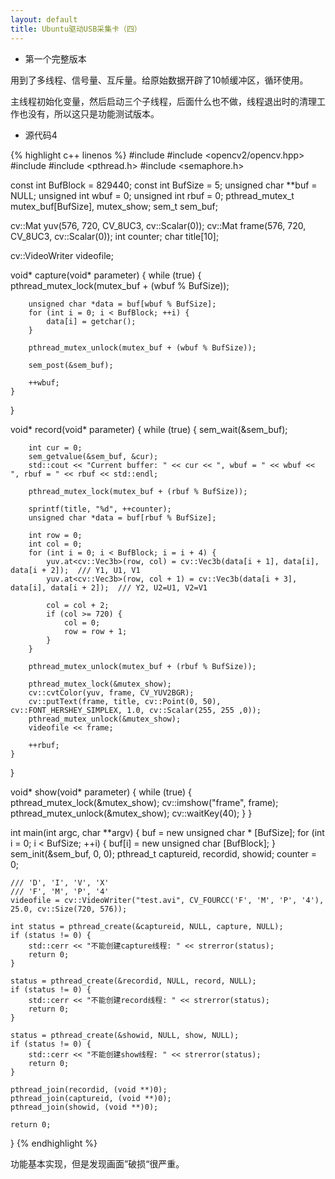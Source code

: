 ```yaml
---
layout: default
title: Ubuntu驱动USB采集卡（四）
---
```

- 第一个完整版本

用到了多线程、信号量、互斥量。给原始数据开辟了10帧缓冲区，循环使用。

主线程初始化变量，然后启动三个子线程，后面什么也不做，线程退出时的清理工作也没有，所以这只是功能测试版本。

- 源代码4

{% highlight c++ linenos %}
#include <iostream>
#include <opencv2/opencv.hpp>
#include <cstdio>
#include <pthread.h>
#include <semaphore.h>

const int BufBlock = 829440;
const int BufSize = 5;
unsigned char **buf = NULL;
unsigned int wbuf = 0;
unsigned int rbuf = 0;
pthread_mutex_t mutex_buf[BufSize], mutex_show;
sem_t sem_buf;

cv::Mat yuv(576, 720, CV_8UC3, cv::Scalar(0));
cv::Mat frame(576, 720, CV_8UC3, cv::Scalar(0));
int counter;
char title[10];

cv::VideoWriter videofile;

void* capture(void* parameter) {
    while (true) {
        pthread_mutex_lock(mutex_buf + (wbuf % BufSize));

        unsigned char *data = buf[wbuf % BufSize];
        for (int i = 0; i < BufBlock; ++i) {
            data[i] = getchar();
        }

        pthread_mutex_unlock(mutex_buf + (wbuf % BufSize));

        sem_post(&sem_buf);

        ++wbuf;
    }
}

void* record(void* parameter) {
    while (true) {
        sem_wait(&sem_buf);

        int cur = 0;
        sem_getvalue(&sem_buf, &cur);
        std::cout << "Current buffer: " << cur << ", wbuf = " << wbuf << ", rbuf = " << rbuf << std::endl;

        pthread_mutex_lock(mutex_buf + (rbuf % BufSize));

        sprintf(title, "%d", ++counter);
        unsigned char *data = buf[rbuf % BufSize];

        int row = 0;
        int col = 0;
        for (int i = 0; i < BufBlock; i = i + 4) {
            yuv.at<cv::Vec3b>(row, col) = cv::Vec3b(data[i + 1], data[i], data[i + 2]);  /// Y1, U1, V1
            yuv.at<cv::Vec3b>(row, col + 1) = cv::Vec3b(data[i + 3], data[i], data[i + 2]);  /// Y2, U2=U1, V2=V1

            col = col + 2;
            if (col >= 720) {
                col = 0;
                row = row + 1;
            }
        }

        pthread_mutex_unlock(mutex_buf + (rbuf % BufSize));

        pthread_mutex_lock(&mutex_show);
        cv::cvtColor(yuv, frame, CV_YUV2BGR);
        cv::putText(frame, title, cv::Point(0, 50), cv::FONT_HERSHEY_SIMPLEX, 1.0, cv::Scalar(255, 255 ,0));
        pthread_mutex_unlock(&mutex_show);
        videofile << frame;

        ++rbuf;
    }
}

void* show(void* parameter) {
    while (true) {
        pthread_mutex_lock(&mutex_show);
        cv::imshow("frame", frame);
        pthread_mutex_unlock(&mutex_show);
        cv::waitKey(40);
    }
}

int main(int argc, char **argv) {
    buf = new unsigned char * [BufSize];
    for (int i = 0; i < BufSize; ++i) {
        buf[i] = new unsigned char [BufBlock];
    }
    sem_init(&sem_buf, 0, 0);
    pthread_t captureid, recordid, showid;
    counter = 0;

    /// 'D', 'I', 'V', 'X'
    /// 'F', 'M', 'P', '4'
    videofile = cv::VideoWriter("test.avi", CV_FOURCC('F', 'M', 'P', '4'), 25.0, cv::Size(720, 576));

    int status = pthread_create(&captureid, NULL, capture, NULL);
    if (status != 0) {
        std::cerr << "不能创建capture线程: " << strerror(status);
        return 0;
    }

    status = pthread_create(&recordid, NULL, record, NULL);
    if (status != 0) {
        std::cerr << "不能创建record线程: " << strerror(status);
        return 0;
    }

    status = pthread_create(&showid, NULL, show, NULL);
    if (status != 0) {
        std::cerr << "不能创建show线程: " << strerror(status);
        return 0;
    }

    pthread_join(recordid, (void **)0);
    pthread_join(captureid, (void **)0);
    pthread_join(showid, (void **)0);

    return 0;
}
{% endhighlight %}

功能基本实现，但是发现画面”破损“很严重。

